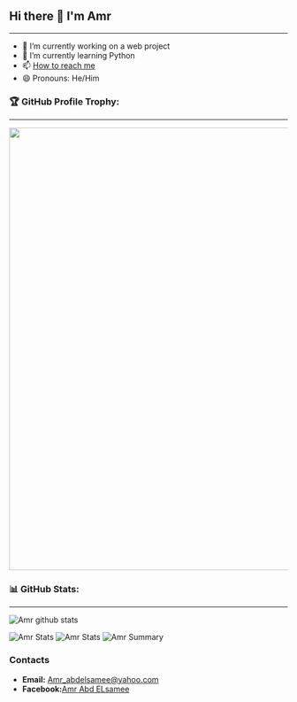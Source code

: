 ## Hi there 👋 I'm Amr
---

- 🔭 I’m currently working on a web project
- 🌱 I’m currently learning Python
- 📫 [How to reach me](#Contacts)
- 😄 Pronouns: He/Him


### 🏆 GitHub Profile Trophy:
---
<a href="https://github.com/ryo-ma/github-profile-trophy">
  <img width=800 src="https://github-profile-trophy.vercel.app/?username=Amr-abdelsamee"/>
</a>


### 📊 GitHub Stats:
---
![Amr github stats](https://github-readme-stats.vercel.app/api?username=Amr-abdelsamee&theme=radical&show_icons=true&count_private=true)

![Amr Stats](https://github-profile-summary-cards.vercel.app/api/cards/repos-per-language?username=Amr-abdelsamee&theme=solarized_dark)
![Amr Stats](https://github-profile-summary-cards.vercel.app/api/cards/most-commit-language?username=Amr-abdelsamee&theme=solarized_dark)
![Amr Summary](https://github-profile-summary-cards.vercel.app/api/cards/profile-details?username=Amr-abdelsamee&theme=solarized_dark)



### Contacts
- **Email:** Amr_abdelsamee@yahoo.com
- **Facebook:**[Amr Abd ELsamee](https://www.facebook.com/Amr.Abdelsame3/)
